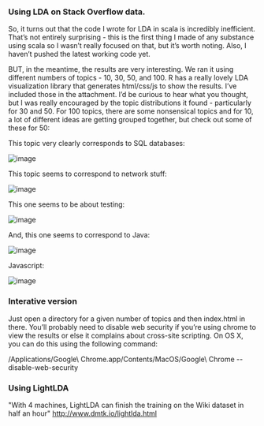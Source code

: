 
### Using LDA on Stack Overflow data.

So, it turns out that the code I wrote for LDA in scala is incredibly inefficient.  That’s not entirely surprising - this is the first thing I made of any substance using scala so I wasn’t really focused on that, but it’s worth noting.  Also, I haven’t pushed the latest working code yet.  

BUT, in the meantime, the results are very interesting.  We ran it using different numbers of topics - 10, 30, 50, and 100.  R has a really lovely LDA visualization library that generates html/css/js to show the results.  I’ve included those in the attachment.  I’d be curious to hear what you thought, but I was really encouraged by the topic distributions it found - particularly for 30 and 50.  For 100 topics, there are some nonsensical topics and for 10, a lot of different ideas are getting grouped together, but check out some of these for 50:

This topic very clearly corresponds to SQL databases:

![image](https://cloud.githubusercontent.com/assets/742934/12122880/c7d0d992-b3ab-11e5-834c-624f5ea58359.png)

This topic seems to correspond to network stuff:

![image](https://cloud.githubusercontent.com/assets/742934/12122898/e52f4492-b3ab-11e5-8a4b-215d1f358375.png)

This one seems to be about testing:

![image](https://cloud.githubusercontent.com/assets/742934/12122918/fdb118f6-b3ab-11e5-82dd-f9e58ff7e670.png)

And, this one seems to correspond to Java:

![image](https://cloud.githubusercontent.com/assets/742934/12122952/255069a2-b3ac-11e5-9f78-3aab66adf4d5.png)

Javascript:

![image](https://cloud.githubusercontent.com/assets/742934/12122960/3344334a-b3ac-11e5-8514-739eada59c4a.png)

### Interative version

Just open a directory for a given number of topics and then index.html in there.  You’ll probably need to disable web security if you’re using chrome to view the results or else it complains about cross-site scripting.  On OS X, you can do this using the following command:

/Applications/Google\ Chrome.app/Contents/MacOS/Google\ Chrome --disable-web-security



### Using LightLDA

"With 4 machines, LightLDA can finish the training on the Wiki dataset in half an hour" http://www.dmtk.io/lightlda.html 
